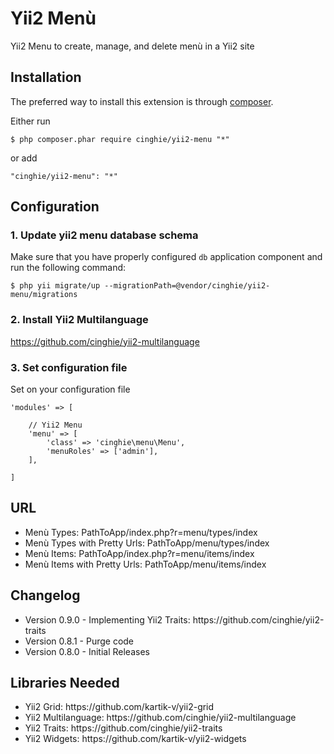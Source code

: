 Yii2 Menù
=============

Yii2 Menu to create, manage, and delete menù in a Yii2 site

Installation
--------------

The preferred way to install this extension is through [composer](http://getcomposer.org/download/).

Either run

```
$ php composer.phar require cinghie/yii2-menu "*"
```

or add

```
"cinghie/yii2-menu": "*"
```

Configuration
--------------

### 1. Update yii2 menu database schema

Make sure that you have properly configured `db` application component and run the following command:
```
$ php yii migrate/up --migrationPath=@vendor/cinghie/yii2-menu/migrations
```

### 2. Install Yii2 Multilanguage

https://github.com/cinghie/yii2-multilanguage

### 3. Set configuration file

Set on your configuration file

```
'modules' => [ 

	// Yii2 Menu
	'menu' => [
		'class' => 'cinghie\menu\Menu',
		'menuRoles' => ['admin'],
	],
	
]	
```

URL
--------------
<ul> 
  <li>Menù Types: PathToApp/index.php?r=menu/types/index</li>
  <li>Menù Types with Pretty Urls: PathToApp/menu/types/index</li>
  <li>Menù Items: PathToApp/index.php?r=menu/items/index</li>
  <li>Menù Items with Pretty Urls: PathToApp/menu/items/index</li>
</ul>

Changelog
--------------

<ul>
  <li>Version 0.9.0 - Implementing Yii2 Traits: https://github.com/cinghie/yii2-traits</li>
  <li>Version 0.8.1 - Purge code</li>
  <li>Version 0.8.0 - Initial Releases</li>
</ul>

Libraries Needed
--------------

<ul> 
  <li>Yii2 Grid: https://github.com/kartik-v/yii2-grid</li>
  <li>Yii2 Multilanguage: https://github.com/cinghie/yii2-multilanguage</li>
  <li>Yii2 Traits: https://github.com/cinghie/yii2-traits</li></li>
  <li>Yii2 Widgets: https://github.com/kartik-v/yii2-widgets</li>
</ul>
